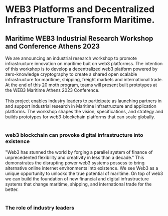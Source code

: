 
# WEB3 Platforms and Decentralized Infrastructure Transform Maritime.
## Maritime WEB3 Industrial Research Workshop and Conference Athens 2023
We are announcing an industrial research workshop to promote infrastructure innovation on maritime buit on web3 platformss. The intention of this workshop is to develop a decentralized web3 platform powered by zero-knowledge cryptography to create a shared open scalable infrastructure for maritime, shipping, freight markets and international trade. At the end of this 20 moth program, teams will present built prototypes at the  WEB3 Maritime Athens 2023 Conference.<br><br> 
This project enables industry leaders to participate as launching partners in and support industrial research in  Maritime infrastructure and application platforms. The workshop shapes the vision, specifications, and strategy and builds prototypes for web3-blockchain platforms that can scale globally.<br><br> 
### web3 blockchain can provoke digital infrastructure into existence
"Web3 has stunned the world by forging a parallel system of finance of unprecedented flexibility and creativity in less than a decade." This demonstrates the disrupting power web3 systems possess to bring alternative online internet environments into existence.
We see Web3 as a unique opportunity to unlockc the true potential of maritime. On top of web3 we can build the foundation of new financial and digital infrastructure systems that change maritime, shipping, and international trade for the better. <br><br>
### The role of industry leaders
Leaders in the Maritime Shipping have two options: assume the responsibility of shepherding Web 3-maritime innovation in a manner that’s consistent with the industry’s values, or cede this role to others with a different, divergent set of priorities. The choice should be clear.

# Become an industry research partner.
Do you want to participate through our partners and sponsors program? Interested in taking advantage of these digital infrastructure systems in your organization? Schedule a person-in-person meeting with us.<br><br>
Let’s bring the web3 to Maritime!


Follow the link to find out more about the web3 maritime foundation
### [Rationale for the web3 maritime](https://github.com/phaethonpsichis/web3-maritime)





